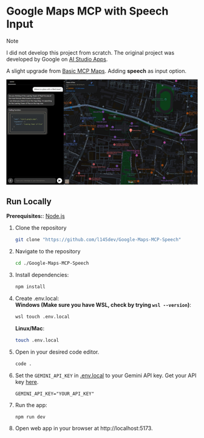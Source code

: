 # Google Maps MCP with Speech Input

> [!NOTE]  
> I did not develop this project from scratch. The original project was developed by Google on [AI Studio Apps](https://aistudio.google.com/apps).

A slight upgrade from [Basic MCP Maps](https://aistudio.google.com/apps/bundled/mcp_maps_basic). Adding **speech** as input option.

![Google Maps MCP demo](mapsMCP.jpeg)


## Run Locally

**Prerequisites:**: [Node.js](https://nodejs.org/en)

1. Clone the repository
   ```bash
   git clone "https://github.com/l145dev/Google-Maps-MCP-Speech"
   ```
2. Navigate to the repository
   ```bash
   cd ./Google-Maps-MCP-Speech
   ```
3. Install dependencies:
   ```bash
   npm install
   ```
5. Create .env.local: <br>
   **Windows (Make sure you have WSL, check by trying `wsl --version`)**:
   ```bash
   wsl touch .env.local
   ```
   **Linux/Mac**:
   ```bash
   touch .env.local
   ```
7. Open in your desired code editor.
   ```bash
   code .
   ```
8. Set the `GEMINI_API_KEY` in [.env.local](.env.local) to your Gemini API key. Get your API key [here](https://aistudio.google.com/apikey).
   ```env
   GEMINI_API_KEY="YOUR_API_KEY"
   ```
9. Run the app:
   ```bash
   npm run dev
   ```
11. Open web app in your browser at http://localhost:5173.
